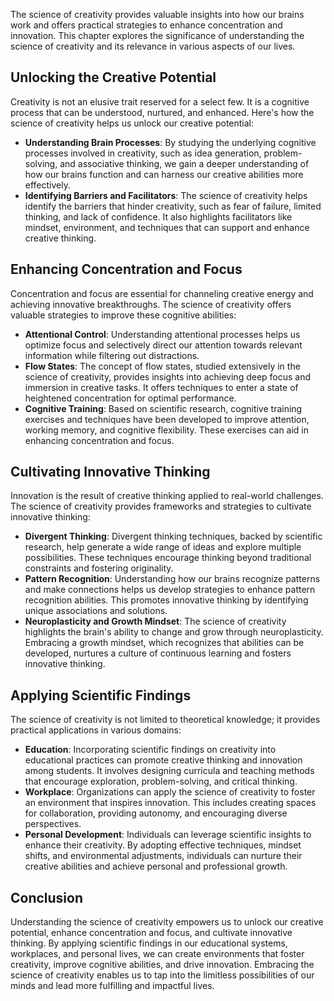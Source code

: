 
The science of creativity provides valuable insights into how our brains work and offers practical strategies to enhance concentration and innovation. This chapter explores the significance of understanding the science of creativity and its relevance in various aspects of our lives.

Unlocking the Creative Potential
--------------------------------

Creativity is not an elusive trait reserved for a select few. It is a cognitive process that can be understood, nurtured, and enhanced. Here's how the science of creativity helps us unlock our creative potential:

* **Understanding Brain Processes**: By studying the underlying cognitive processes involved in creativity, such as idea generation, problem-solving, and associative thinking, we gain a deeper understanding of how our brains function and can harness our creative abilities more effectively.
* **Identifying Barriers and Facilitators**: The science of creativity helps identify the barriers that hinder creativity, such as fear of failure, limited thinking, and lack of confidence. It also highlights facilitators like mindset, environment, and techniques that can support and enhance creative thinking.

Enhancing Concentration and Focus
---------------------------------

Concentration and focus are essential for channeling creative energy and achieving innovative breakthroughs. The science of creativity offers valuable strategies to improve these cognitive abilities:

* **Attentional Control**: Understanding attentional processes helps us optimize focus and selectively direct our attention towards relevant information while filtering out distractions.
* **Flow States**: The concept of flow states, studied extensively in the science of creativity, provides insights into achieving deep focus and immersion in creative tasks. It offers techniques to enter a state of heightened concentration for optimal performance.
* **Cognitive Training**: Based on scientific research, cognitive training exercises and techniques have been developed to improve attention, working memory, and cognitive flexibility. These exercises can aid in enhancing concentration and focus.

Cultivating Innovative Thinking
-------------------------------

Innovation is the result of creative thinking applied to real-world challenges. The science of creativity provides frameworks and strategies to cultivate innovative thinking:

* **Divergent Thinking**: Divergent thinking techniques, backed by scientific research, help generate a wide range of ideas and explore multiple possibilities. These techniques encourage thinking beyond traditional constraints and fostering originality.
* **Pattern Recognition**: Understanding how our brains recognize patterns and make connections helps us develop strategies to enhance pattern recognition abilities. This promotes innovative thinking by identifying unique associations and solutions.
* **Neuroplasticity and Growth Mindset**: The science of creativity highlights the brain's ability to change and grow through neuroplasticity. Embracing a growth mindset, which recognizes that abilities can be developed, nurtures a culture of continuous learning and fosters innovative thinking.

Applying Scientific Findings
----------------------------

The science of creativity is not limited to theoretical knowledge; it provides practical applications in various domains:

* **Education**: Incorporating scientific findings on creativity into educational practices can promote creative thinking and innovation among students. It involves designing curricula and teaching methods that encourage exploration, problem-solving, and critical thinking.
* **Workplace**: Organizations can apply the science of creativity to foster an environment that inspires innovation. This includes creating spaces for collaboration, providing autonomy, and encouraging diverse perspectives.
* **Personal Development**: Individuals can leverage scientific insights to enhance their creativity. By adopting effective techniques, mindset shifts, and environmental adjustments, individuals can nurture their creative abilities and achieve personal and professional growth.

Conclusion
----------

Understanding the science of creativity empowers us to unlock our creative potential, enhance concentration and focus, and cultivate innovative thinking. By applying scientific findings in our educational systems, workplaces, and personal lives, we can create environments that foster creativity, improve cognitive abilities, and drive innovation. Embracing the science of creativity enables us to tap into the limitless possibilities of our minds and lead more fulfilling and impactful lives.

